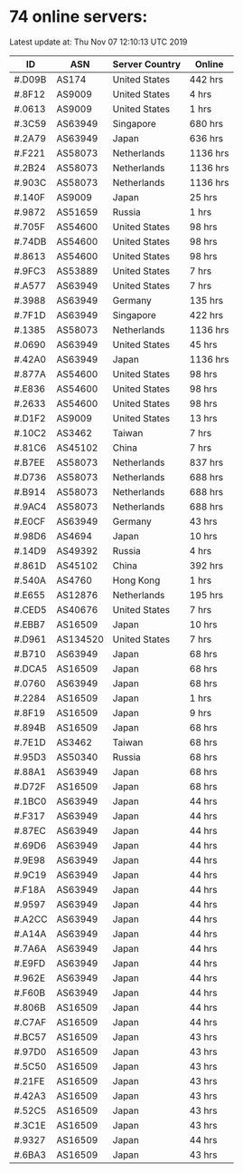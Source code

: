 # 74 online servers:

Latest update at: Thu Nov 07 12:10:13 UTC 2019

| ID | ASN | Server Country | Online |
| -- | --- | -------------- | ------ |
| #.D09B | AS174 | United States | 442 hrs |
| #.8F12 | AS9009 | United States | 4 hrs |
| #.0613 | AS9009 | United States | 1 hrs |
| #.3C59 | AS63949 | Singapore | 680 hrs |
| #.2A79 | AS63949 | Japan | 636 hrs |
| #.F221 | AS58073 | Netherlands | 1136 hrs |
| #.2B24 | AS58073 | Netherlands | 1136 hrs |
| #.903C | AS58073 | Netherlands | 1136 hrs |
| #.140F | AS9009 | Japan | 25 hrs |
| #.9872 | AS51659 | Russia | 1 hrs |
| #.705F | AS54600 | United States | 98 hrs |
| #.74DB | AS54600 | United States | 98 hrs |
| #.8613 | AS54600 | United States | 98 hrs |
| #.9FC3 | AS53889 | United States | 7 hrs |
| #.A577 | AS63949 | United States | 7 hrs |
| #.3988 | AS63949 | Germany | 135 hrs |
| #.7F1D | AS63949 | Singapore | 422 hrs |
| #.1385 | AS58073 | Netherlands | 1136 hrs |
| #.0690 | AS63949 | United States | 45 hrs |
| #.42A0 | AS63949 | Japan | 1136 hrs |
| #.877A | AS54600 | United States | 98 hrs |
| #.E836 | AS54600 | United States | 98 hrs |
| #.2633 | AS54600 | United States | 98 hrs |
| #.D1F2 | AS9009 | United States | 13 hrs |
| #.10C2 | AS3462 | Taiwan | 7 hrs |
| #.81C6 | AS45102 | China | 7 hrs |
| #.B7EE | AS58073 | Netherlands | 837 hrs |
| #.D736 | AS58073 | Netherlands | 688 hrs |
| #.B914 | AS58073 | Netherlands | 688 hrs |
| #.9AC4 | AS58073 | Netherlands | 688 hrs |
| #.E0CF | AS63949 | Germany | 43 hrs |
| #.98D6 | AS4694 | Japan | 10 hrs |
| #.14D9 | AS49392 | Russia | 4 hrs |
| #.861D | AS45102 | China | 392 hrs |
| #.540A | AS4760 | Hong Kong | 1 hrs |
| #.E655 | AS12876 | Netherlands | 195 hrs |
| #.CED5 | AS40676 | United States | 7 hrs |
| #.EBB7 | AS16509 | Japan | 10 hrs |
| #.D961 | AS134520 | United States | 7 hrs |
| #.B710 | AS63949 | Japan | 68 hrs |
| #.DCA5 | AS16509 | Japan | 68 hrs |
| #.0760 | AS63949 | Japan | 68 hrs |
| #.2284 | AS16509 | Japan | 1 hrs |
| #.8F19 | AS16509 | Japan | 9 hrs |
| #.894B | AS16509 | Japan | 68 hrs |
| #.7E1D | AS3462 | Taiwan | 68 hrs |
| #.95D3 | AS50340 | Russia | 68 hrs |
| #.88A1 | AS63949 | Japan | 68 hrs |
| #.D72F | AS16509 | Japan | 68 hrs |
| #.1BC0 | AS63949 | Japan | 44 hrs |
| #.F317 | AS63949 | Japan | 44 hrs |
| #.87EC | AS63949 | Japan | 44 hrs |
| #.69D6 | AS63949 | Japan | 44 hrs |
| #.9E98 | AS63949 | Japan | 44 hrs |
| #.9C19 | AS63949 | Japan | 44 hrs |
| #.F18A | AS63949 | Japan | 44 hrs |
| #.9597 | AS63949 | Japan | 44 hrs |
| #.A2CC | AS63949 | Japan | 44 hrs |
| #.A14A | AS63949 | Japan | 44 hrs |
| #.7A6A | AS63949 | Japan | 44 hrs |
| #.E9FD | AS63949 | Japan | 44 hrs |
| #.962E | AS63949 | Japan | 44 hrs |
| #.F60B | AS63949 | Japan | 44 hrs |
| #.806B | AS16509 | Japan | 44 hrs |
| #.C7AF | AS16509 | Japan | 44 hrs |
| #.BC57 | AS16509 | Japan | 43 hrs |
| #.97D0 | AS16509 | Japan | 43 hrs |
| #.5C50 | AS16509 | Japan | 43 hrs |
| #.21FE | AS16509 | Japan | 43 hrs |
| #.42A3 | AS16509 | Japan | 43 hrs |
| #.52C5 | AS16509 | Japan | 43 hrs |
| #.3C1E | AS16509 | Japan | 43 hrs |
| #.9327 | AS16509 | Japan | 44 hrs |
| #.6BA3 | AS16509 | Japan | 43 hrs |


